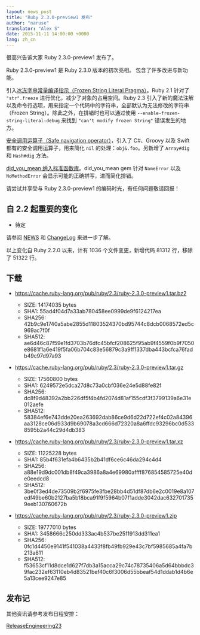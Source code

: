 ```yaml
---
layout: news_post
title: "Ruby 2.3.0-preview1 发布"
author: "naruse"
translator: "Alex S"
date: 2015-11-11 14:00:00 +0000
lang: zh_cn
---
```


很高兴告诉大家 Ruby 2.3.0-preview1 发布了。

Ruby 2.3.0-preview1 是 Ruby 2.3.0 版本的初次亮相。
包含了许多改进与新功能。

引入[冰冻字串常量编译指示（Frozen String Literal
Pragma）](https://bugs.ruby-lang.org/issues/11473)。Ruby 2.1 针对了 `"str".freeze` 进行优化，减少了对象的占用空间。Ruby 2.3 引入了新的魔法注解以及命令行选项，用来指定一个代码中的字符串，全部默认为无法修改的字符串（Frozen String）。除此之外，在排错时也可以通过使用 `--enable-frozen-string-literal-debug` 来找到 `"can't modify frozen String"` 错误发生的地方。

[安全调用运算子（Safe navigation operator）](https://bugs.ruby-lang.org/issues/11537)，引入了 C#、Groovy 以及 Swift 都有的安全调用运算子，用来简化 `nil` 的处理：`obj&.foo`。另新增了 `Array#dig` 和 `Hash#dig` 方法。

[did_you_mean 纳入标准函数库](https://bugs.ruby-lang.org/issues/11252)。did_you_mean gem 针对 `NameError` 以及 `NoMethodError` 会显示可能的正确拼写，进而简化排错。

请尝试并享受与 Ruby 2.3.0-preview1 的编码时光，有任何问题敬请回报！

## 自 2.2 起重要的变化

* 待定

请参阅 [NEWS](https://github.com/ruby/ruby/blob/v2_3_0_preview1/NEWS) 和
[ChangeLog](https://github.com/ruby/ruby/blob/v2_3_0_preview1/ChangeLog)
来进一步了解。

以上变化自 Ruby 2.2.0 以来，计有 1036 个文件变更，新增代码 81312 行，移除了 51322 行。

## 下载

* <https://cache.ruby-lang.org/pub/ruby/2.3/ruby-2.3.0-preview1.tar.bz2>

  * SIZE:   14174035 bytes
  * SHA1:   55ad4f04d7a33ab780458ee0999de9f6124217ea
  * SHA256: 42b9c9e1740a5abe2855d11803524370bd95744c8dcb0068572ed5c969ac7f0f
  * SHA512: ae6d46c87f59e1fd3703b76dfc45bfcf208625f95ab9f4559f0b9f7050e8681f1a6e419f5fa06b704c83e56879c3a9ff1337dba443bcfca76fadb49c97d97a93

* <https://cache.ruby-lang.org/pub/ruby/2.3/ruby-2.3.0-preview1.tar.gz>

  * SIZE:   17560800 bytes
  * SHA1:   6249572e5dca27d8c73a0cbf036e24e5d88fe82f
  * SHA256: dc8f9d48392a2bb226df5f4b4fd2074d81af155cdf3f3799139a6e31e012aefe
  * SHA512: 58384ef6e743dde20ea263692dab86ce9d6d22d722ef4c02a84396aa3128ce06d933d9b69078a3cd666d72320a8a6ffdc93296bc0d5338595b2a44c29d4db383

* <https://cache.ruby-lang.org/pub/ruby/2.3/ruby-2.3.0-preview1.tar.xz>

  * SIZE:   11225228 bytes
  * SHA1:   85b4f631efa4b6435b2b41df6ce6c46da294c4d4
  * SHA256: a88e19d9dc001db8f49ca3986a8a4e69980affff876854585725e40de0eedcd8
  * SHA512: 3be0f3ed4de73509b2f6975fe3fbe28bb4d51df87db6e2c0019e8a107edf49be60b2127ba5b18bca91f9f5964b07f1adde3042dac6327017359eeb130760672b

* <https://cache.ruby-lang.org/pub/ruby/2.3/ruby-2.3.0-preview1.zip>

  * SIZE:   19777010 bytes
  * SHA1:   3458666c250dd333ac4b537be25f1913dd311ea1
  * SHA256: 0fc1d4450e9141f541038a4433f8fb49fb929e43c7bf5985685a4fa7b213a811
  * SHA512: f53653cf11d8dce1d627f7db3a15acca29c74c78735406a5d64bbbdc39fac232ef63110eb4d83521bef40c6f3006d55bbeaf54d1ddab1d4b6e5a13cee9247e85

## 发布记

其他资讯请参考发布日程安排：

[ReleaseEngineering23](https://bugs.ruby-lang.org/projects/ruby-trunk/wiki/ReleaseEngineering23)
